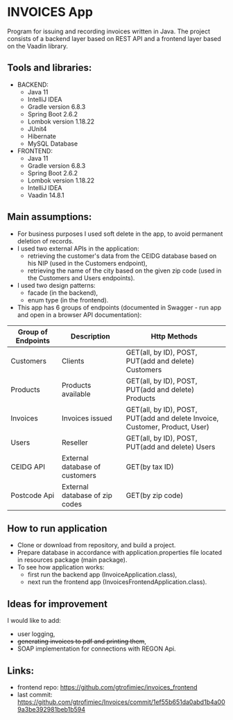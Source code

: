 # INVOICES App
Program for issuing and recording invoices written in Java.
The project consists of a backend layer based on REST API and a frontend layer based on the Vaadin library.

## Tools and libraries:
- BACKEND:
  - Java 11
  - IntelliJ IDEA
  - Gradle version 6.8.3
  - Spring Boot 2.6.2
  - Lombok version 1.18.22
  - JUnit4
  - Hibernate
  - MySQL Database
- FRONTEND:
  - Java 11
  - Gradle version 6.8.3
  - Spring Boot 2.6.2
  - Lombok version 1.18.22
  - IntelliJ IDEA
  - Vaadin 14.8.1

## Main assumptions:
- For business purposes I used soft delete in the app, to avoid permanent deletion of records.
- I used two external APIs in the application:
  - retrieving the customer's data from the CEIDG database based on his NIP (used in the Customers endpoint),
  - retrieving the name of the city based on the given zip code (used in the Customers and Users endpoints).
- I used two design patterns:
  - facade (in the backend),
  - enum type (in the frontend). 
- This app has 6 groups of endpoints (documented in Swagger - run app and open in a browser API documentation):

| Group of Endpoints | Description                    | 	Http Methods                                                         | 
|--------------------|--------------------------------|-----------------------------------------------------------------------|
| Customers          | Clients                        | GET(all, by ID), POST, PUT(add and delete) Customers                  |
| Products           | Products available             | GET(all, by ID), POST, PUT(add and delete) Products                   |
| Invoices           | Invoices issued                | GET(all, by ID), POST, PUT(add and delete Invoice, Customer, Product, User) |
| Users              | Reseller                       | GET(all, by ID), POST, PUT(add and delete) Users                      |
| CEIDG API          | External database of customers | GET(by tax ID)                                                        |
| Postcode Api       | External database of zip codes | GET(by zip code)                                                      |

## How to run application
- Clone or download from repository, and build a project.
- Prepare database in accordance with application.properties file located in resources package (main package).
- To see how application works:
  - first run the backend app (InvoiceApplication.class),
  - next run the frontend app (InvoicesFrontendApplication.class).

## Ideas for improvement
I would like to add:
- user logging,
- ~~generating invoices to pdf and printing them~~,
- SOAP implementation for connections with REGON Api.

## Links:
- frontend repo: https://github.com/gtrofimiec/invoices_frontend
- last commit: https://github.com/gtrofimiec/Invoices/commit/1ef55b651da0abd1b4a009a3be392981beb1b594